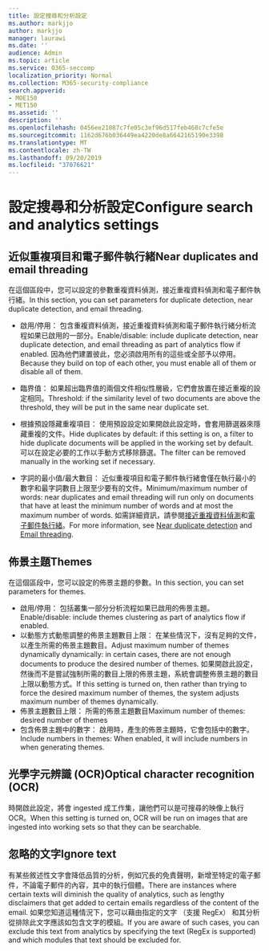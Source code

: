 ```yaml
---
title: 設定搜尋和分析設定
ms.author: markjjo
author: markjjo
manager: laurawi
ms.date: ''
audience: Admin
ms.topic: article
ms.service: O365-seccomp
localization_priority: Normal
ms.collection: M365-security-compliance
search.appverid:
- MOE150
- MET150
ms.assetid: ''
description: ''
ms.openlocfilehash: 0456ee21087c7fe05c3ef96d517feb468c7cfe5e
ms.sourcegitcommit: 1162d676b036449ea4220de8a6642165190e3398
ms.translationtype: MT
ms.contentlocale: zh-TW
ms.lasthandoff: 09/20/2019
ms.locfileid: "37076621"
---
```

# <a name="configure-search-and-analytics-settings"></a><span data-ttu-id="f6613-102">設定搜尋和分析設定</span><span class="sxs-lookup"><span data-stu-id="f6613-102">Configure search and analytics settings</span></span>

## <a name="near-duplicates-and-email-threading"></a><span data-ttu-id="f6613-103">近似重複項目和電子郵件執行緒</span><span class="sxs-lookup"><span data-stu-id="f6613-103">Near duplicates and email threading</span></span>

<span data-ttu-id="f6613-104">在這個區段中，您可以設定的參數重複資料偵測，接近重複資料偵測和電子郵件執行緒。</span><span class="sxs-lookup"><span data-stu-id="f6613-104">In this section, you can set parameters for duplicate detection, near duplicate detection, and email threading.</span></span>

- <span data-ttu-id="f6613-105">啟用/停用： 包含重複資料偵測，接近重複資料偵測和電子郵件執行緒分析流程如果已啟用的一部分。</span><span class="sxs-lookup"><span data-stu-id="f6613-105">Enable/disable: include duplicate detection, near duplicate detection, and email threading as part of analytics flow if enabled.</span></span> <span data-ttu-id="f6613-106">因為他們建置彼此，您必須啟用所有的這些或全部予以停用。</span><span class="sxs-lookup"><span data-stu-id="f6613-106">Because they build on top of each other, you must enable all of them or disable all of them.</span></span>

- <span data-ttu-id="f6613-107">臨界值： 如果超出臨界值的兩個文件相似性層級，它們會放置在接近重複的設定相同。</span><span class="sxs-lookup"><span data-stu-id="f6613-107">Threshold: if the similarity level of two documents are above the threshold, they will be put in the same near duplicate set.</span></span>

- <span data-ttu-id="f6613-108">根據預設隱藏重複項目： 使用預設設定如果開啟此設定時，會套用篩選器來隱藏重複的文件。</span><span class="sxs-lookup"><span data-stu-id="f6613-108">Hide duplicates by default: if this setting is on, a filter to hide duplicate documents will be applied in the working set by default.</span></span> <span data-ttu-id="f6613-109">可以在設定必要的工作以手動方式移除篩選。</span><span class="sxs-lookup"><span data-stu-id="f6613-109">The filter can be removed manually in the working set if necessary.</span></span>

- <span data-ttu-id="f6613-110">字詞的最小值/最大數目： 近似重複項目和電子郵件執行緒會僅在執行最小的數字和最字詞數目上限至少要有的文件。</span><span class="sxs-lookup"><span data-stu-id="f6613-110">Minimum/maximum number of words: near duplicates and email threading will run only on documents that have at least the minimum number of words and at most the maximum number of words.</span></span>
<span data-ttu-id="f6613-111">如需詳細資訊，請參閱[接近重複資料偵測](near-duplicates.md)和[電子郵件執行緒](email-threading.md)。</span><span class="sxs-lookup"><span data-stu-id="f6613-111">For more information, see [Near duplicate detection](near-duplicates.md) and [Email threading](email-threading.md).</span></span>

## <a name="themes"></a><span data-ttu-id="f6613-112">佈景主題</span><span class="sxs-lookup"><span data-stu-id="f6613-112">Themes</span></span>

<span data-ttu-id="f6613-113">在這個區段中，您可以設定的佈景主題的參數。</span><span class="sxs-lookup"><span data-stu-id="f6613-113">In this section, you can set parameters for themes.</span></span>

- <span data-ttu-id="f6613-114">啟用/停用： 包括叢集一部分分析流程如果已啟用的佈景主題。</span><span class="sxs-lookup"><span data-stu-id="f6613-114">Enable/disable: include themes clustering as part of analytics flow if enabled.</span></span>
- <span data-ttu-id="f6613-115">以動態方式動態調整的佈景主題數目上限： 在某些情況下，沒有足夠的文件，以產生所需的佈景主題數目。</span><span class="sxs-lookup"><span data-stu-id="f6613-115">Adjust maximum number of themes dynamically dynamically: in certain cases, there are not enough documents to produce the desired number of themes.</span></span> <span data-ttu-id="f6613-116">如果開啟此設定，然後而不是嘗試強制所需的數目上限的佈景主題，系統會調整佈景主題的數目上限以動態方式。</span><span class="sxs-lookup"><span data-stu-id="f6613-116">If this setting is turned on, then rather than trying to force the desired maximum number of themes, the system adjusts maximum number of themes dynamically.</span></span>
- <span data-ttu-id="f6613-117">佈景主題數目上限： 所需的佈景主題數目</span><span class="sxs-lookup"><span data-stu-id="f6613-117">Maximum number of themes: desired number of themes</span></span>
- <span data-ttu-id="f6613-118">包含佈景主題中的數字： 啟用時，產生的佈景主題時，它會包括中的數字。</span><span class="sxs-lookup"><span data-stu-id="f6613-118">Include numbers in themes: When enabled, it will include numbers in when generating themes.</span></span>  

## <a name="optical-character-recognition-ocr"></a><span data-ttu-id="f6613-119">光學字元辨識 (OCR)</span><span class="sxs-lookup"><span data-stu-id="f6613-119">Optical character recognition (OCR)</span></span>

<span data-ttu-id="f6613-120">時開啟此設定，將會 ingested 成工作集，讓他們可以是可搜尋的映像上執行 OCR。</span><span class="sxs-lookup"><span data-stu-id="f6613-120">When this setting is turned on, OCR will be run on images that are ingested into working sets so that they can be searchable.</span></span>

## <a name="ignore-text"></a><span data-ttu-id="f6613-121">忽略的文字</span><span class="sxs-lookup"><span data-stu-id="f6613-121">Ignore text</span></span>

<span data-ttu-id="f6613-122">有某些敘述性文字會降低品質的分析，例如冗長的免責聲明，新增至特定的電子郵件，不論電子郵件的內容，其中的執行個體。</span><span class="sxs-lookup"><span data-stu-id="f6613-122">There are instances where certain texts will diminish the quality of analytics, such as lengthy disclaimers that get added to certain emails regardless of the content of the email.</span></span> <span data-ttu-id="f6613-123">如果您知道這種情況下，您可以藉由指定的文字 （支援 RegEx） 和其分析從排除此文字應該如包含文字的模組。</span><span class="sxs-lookup"><span data-stu-id="f6613-123">If you are aware of such cases, you can exclude this text from analytics by specifying the text (RegEx is supported) and which modules that text should be excluded for.</span></span>
